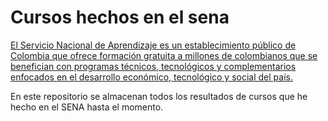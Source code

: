 # Cursos hechos en el sena

[El Servicio Nacional de Aprendizaje es un establecimiento público de Colombia que ofrece formación gratuita a millones de colombianos que se benefician con programas técnicos, tecnológicos y complementarios enfocados en el desarrollo económico, tecnológico y social del país.](https://es.wikipedia.org/wiki/Servicio_Nacional_de_Aprendizaje)

En este repositorio se almacenan todos los resultados de cursos que he hecho en el SENA hasta el momento.